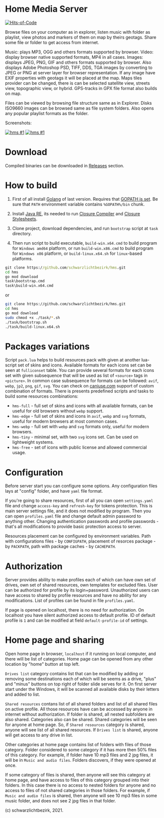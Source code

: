 
# Home Media Server

[![Hits-of-Code](https://hitsofcode.com/github/schwarzlichtbezirk/hms?branch=master)](https://hitsofcode.com/github/schwarzlichtbezirk/hms/view?branch=master)

Browse files on your computer as in explorer, listen music with folder as playlist, view photos and markers of them on map by theirs geotags. Share some file or folder to get access from internet.

Music: plays MP3, OGG and others formats supported by browser. Video: display browser native supported formats, MP4 in all cases. Images: displays JPEG, PNG, GIF and others formats supported by browser. Also displays Adobe Photoshop PSD, TIFF, DDS, TGA images by converting to JPEG or PNG at server layer for browser representation. If any image have EXIF properties with geotags it will be placed at the map. Maps tiles provider can be changed, there is can be selected satellite view, streets view, topographic view, or hybrid. GPS-tracks in GPX file format also builds on map.

Files can be viewed by browsing file structure same as in Explorer. Disks ISO9660 images can be browsed same as file system folders. Also opens any popular playlist formats as the folder.

Screenshots:

[![hms #1](http://images.sevstar.net/images/86980114770981357724_thumb.png)](http://images.sevstar.net/images/86980114770981357724.jpg)
[![hms #1](http://images.sevstar.net/images/08282078015756047629_thumb.png)](http://images.sevstar.net/images/08282078015756047629.jpg)

# Download

Compiled binaries can be downloaded in [Releases](https://github.com/schwarzlichtbezirk/hms/releases) section.

# How to build

1. First of all install [Golang](https://go.dev/dl/) of last version. Requires that [GOPATH is set](https://golang.org/doc/code.html#GOPATH). Be sure that `PATH` environment variable contains `%GOPATH%/bin` chunk.

2. Install [Java RE](https://www.java.com/en/download/manual.jsp), its needed to run [Closure Compiler](https://developers.google.com/closure/compiler) and [Closure Stylesheets](https://github.com/google/closure-stylesheets/releases).

3. Clone project, download dependencies, and run `bootstrap` script at `task` directory.

4. Then run script to build executable, `build-win.x64.cmd` to build program for `Windows amd64` platform, or run `build-win.x86.cmd` to build program for `Windows x86` platform, or `build-linux.x64.sh` for `linux`-based platforms.

```cmd
git clone https://github.com/schwarzlichtbezirk/hms.git
cd hms
go mod download
task\bootstrap.cmd
task\build-win.x64.cmd
```

or

```sh
git clone https://github.com/schwarzlichtbezirk/hms.git
cd hms
go mod download
sudo chmod +x ./task/*.sh
./task/bootstrap.sh
./task/build-linux.x64.sh
```

# Packages variations

Script `pack.lua` helps to build resources pack with given at another lua-script set of skins and icons. Available formats for each icons set can be seen at `fulliconset` table. You can provide several formats for each icons set with given subsequence that will be used as list of `<source>` tags in `<picture>`. In common case subsequence for formats can be followed: `avif`, `webp`, `jp2`, `png`, `gif`, `svg`. You can check on [caniuse.com](https://caniuse.com/) support of custom combination of formats. There is presents predefined scripts and tasks to build some resources combinations:

* `hms-full` - full set of skins and icons with all available formats, can be useful for old browsers without `webp` support.
* `hms-edge` - full set of skins and icons in `avif`, `webp` and `svg` formats, useful for modern browsers at most common cases.
* `hms-webp` - full set with `webp` and `svg` formats only, useful for modern browsers.
* `hms-tiny` - minimal set, with two `svg` icons set. Can be used on lightweight systems.
* `hms-free` - set of icons with public license and allowed commercial usage.

# Configuration

Before server start you can configure some options. Any configuration files lays at "config" folder, and have `yaml` file format.

If you're going to share resources, first of all you can open `settings.yaml` file and change `access-key` and `refresh-key` for tokens protection. This is main server settings file, and it does not modified by program. Then you can open `profiles.yaml` file and change default admin password to anything other. Changing authentication passwords and profile passwords - that's all modifications to provide basic protection access to server.

Resources placement can be configured by environment variables. Path with configurations files - by `CONFIGPATH`, placement of resorces package - by `PACKPATH`, path with package caches - by `CACHEPATH`.

# Authorization

Server provides ability to make profiles each of which can have own set of drives, own set of shared resources, own templates for excluded files. User can be authorized for profile by its login+password. Unauthorized users can have access to shared by profile resources and have no ability for any modifications. List of profiles can be found in file `profiles.yaml`.

If page is opened on localhost, there is no need for authorization. On localhost you have silent authorized access to default profile. ID of default profile is `1` and can be modified at field `default-profile-id` of settings.

# Home page and sharing

Open home page in browser, `localhost` if it running on local computer, and there will be list of categories. Home page can be opened from any other location by "home" button at top left.

`Drives list` category contains list that can be modified by adding or removing some destinations each of which will be seems as a drive, "plus" and "minus" buttons on top right of folder slide serves for it. On first server start under the Windows, it will be scanned all available disks by their letters and added to list.

`Shared resources` contans list of all shared folders and list of all shared files on active profile. All those resources have can be accessed by anyone in internet without authorization. If folder is shared, all nested subfolders are also shared. Categories also can be shared. Shared categories will be seen for anyone at home page. So, if `Shared resources` category is shared, anyone will see list of all shared resources. If `Drives list` is shared, anyone will get access to any drive in list.

Other categories at home page contains list of folders with files of those category. Folder considered to some category if it has more then 50% files of this category. For example, if folder have 10 mp3 files and 2 jpg files, it will be in `Music and audio files`. Folders discovers, if they were opened at once.

If some category of files is shared, then anyone will see this category at home page, and have access to files of this category grouped into their folders. In this case there is no access to nested folders for anyone and no access to files of not shared categories in those folders. For example, if `Music and audio files` is shared, then anyone will see 10 mp3 files in some music folder, and does not see 2 jpg files in that folder.

(c) schwarzlichtbezirk, 2021.
